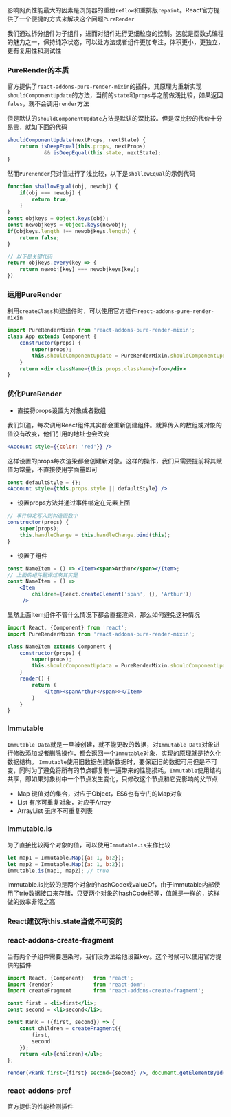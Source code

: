 影响网页性能最大的因素是浏览器的重绘`reflow`和重排版`repaint`。React官方提供了一个便捷的方式来解决这个问题`PureRender`

我们通过拆分组件为子组件，进而对组件进行更细粒度的控制。这就是函数式编程的魅力之一，保持纯净状态，可以让方法或者组件更加专注，体积更小，更独立，更有复用性和测试性

### PureRender的本质
官方提供了`react-addons-pure-render-mixin`的插件，其原理为重新实现`shouldComponentUpdate`的方法，当前的`state`和`props`与之前做浅比较，如果返回`fales`，就不会调用`render`方法

但是默认的`shouldComponentUpdate`方法是默认的深比较。但是深比较的代价十分昂贵，就如下面的代码

```js
shouldComponentUpdate(nextProps, nextState) {
    return isDeepEqual(this.props, nextProps)
            && isDeepEqual(this.state, nextState);   
}
```

然而`PureRender`只对值进行了浅比较，以下是`shollowEqual`的示例代码

```js
function shallowEqual(obj, newobj) {
    if(obj === newobj) {
        return true;
    }
}
const objkeys = Object.keys(obj);
const newobjkeys = Object.keys(newobj);
if(objkeys.length !== newobjkeys.length) {
    return false;
}

// 以下是关键代码
return objkeys.every(key => {
    return newobj[key] === newobjkeys[key];
})
```

### 运用PureRender
利用`createClass`构建组件时，可以使用官方插件`react-addons-pure-render-mixin`

```jsx
import PureRenderMixin from 'react-addons-pure-render-mixin';
class App extends Component {
    constructor(props) {
        super(props);
        this.shouldComponentUpdate = PureRenderMixin.shouldComponentUpdate.bind(this);
    }
    return <div className={this.props.className}>foo</div>
}
```

### 优化PureRender

* 直接将props设置为对象或者数组

我们知道，每次调用React组件其实都会重新创建组件。就算传入的数组或对象的值没有改变，他们引用的地址也会改变

```jsx
<Account style={{color: 'red'}} />
```

这样设置的props每次渲染都会创建新对象。这样的操作，我们只需要提前将其赋值为常量，不直接使用字面量即可

```jsx
const defaultStyle = {};
<Account style={this.props.style || defaultStyle} />
```

* 设置props方法并通过事件绑定在元素上面

```js
// 事件绑定写入到构造函数中
constructor(props) {
    super(props);
    this.handleChange = this.handleChange.bind(this);
}
```

* 设置子组件

```jsx
const NameItem = () => <Item><span>Arthur</span></Item>;
// 上面的组件翻译过来其实是
const NameItem = () => 
    <Item 
        children={React.createElement('span', {}, 'Arthur')}
     />
```

显然上面Item组件不管什么情况下都会直接渲染，那么如何避免这种情况

```jsx
import React, {Component} from 'react';
import PureRenderMixin from 'react-addons-pure-render-mixin';

class NameItem extends Component {
    constructor(props) {
        super(props);
        this.shouldComponentUpdata = PureRenderMixin.shouldComponentUpdate.bind(this);
    }
    render() {
        return (
            <Item><spanArthur</span>></Item>
        )
    }
}
```

### Immutable
`Immutable Data`就是一旦被创建，就不能更改的数据，对`Immutable Data`对象进行修改添加或者删除操作，都会返回一个`Immutable`对象，实现的原理就是持久化数据结构。
`Immutable`使用旧数据创建新数据时，要保证旧的数据可用但是不可变，同时为了避免将所有的节点都复制一遍带来的性能损耗，`Immutable`使用结构共享，即如果对象树中一个节点发生变化，只修改这个节点和它受影响的父节点

* Map       键值对的集合，对应于Object，ES6也有专门的Map对象
* List      有序可重复对象，对应于Array
* ArrayList 无序不可重复列表

### Immutable.is 
为了直接比较两个对象的值，可以使用`Immutable.is`来作比较

```js
let map1 = Immutable.Map({a: 1, b:2});
let map2 = Immutable.Map({a: 1, b:2});
Immutable.is(map1, map2); // true
```
Immutable.is比较的是两个对象的hashCode或valueOf，由于immutable内部使用了trie数据接口来存储，只要两个对象的hashCode相等，值就是一样的，这样做的效率非常之高

### React建议将this.state当做不可变的

### react-addons-create-fragment
当有两个子组件需要渲染时，我们没办法给他设置key。这个时候可以使用官方提供的插件

```jsx
import React, {Component}   from 'react';
import {render}             from 'react-dom';
import createFragment       from 'react-addons-create-fragment';

const first = <li>first</li>;
const second = <li>second</li>;

const Rank = ({first, second}) => {
    const children = createFragment({
        first,
        second
    });
    return <ul>{children}</ul>;
};

render(<Rank first={first} second={second} />, document.getElementById('app'))
```

### react-addons-pref
官方提供的性能检测插件




































